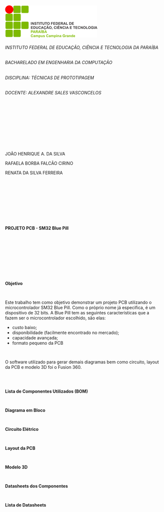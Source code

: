 ![logo IFPB](https://github.com/rafaelacirino/prototipagem/blob/main/logo_campus.png)<br>
<h6>INSTITUTO FEDERAL DE EDUCAÇÃO, CIÊNCIA E TECNOLOGIA DA PARAÍBA</h6>
<h6>BACHARELADO EM ENGENHARIA DA COMPUTAÇÃO</h6>
<h6>DISCIPLINA: TÉCNICAS DE PROTOTIPAGEM</h6>
<h6>DOCENTE: ALEXANDRE SALES VASCONCELOS</h6>
<br>
<br>
<br>
<br>
<br>
<br>
<br>
<br>
<p>JOÃO HENRIQUE A. DA SILVA</p>
<p>RAFAELA BORBA FALCÃO CIRINO</p>
<p>RENATA DA SILVA FERREIRA</p>
<br>
<br>
<br>
<br>
<br>
<br>
<br>
<br>
<p><b>PROJETO PCB - SM32 Blue Pill</b></p>
<br>
<br>
<br>
<br>
<br>
<br>
<br>
<br>
<p><b>Objetivo</b></p>
<br>
<p>Este trabalho tem como objetivo demonstrar um projeto PCB utilizando o microcontrolador SM32 Blue Pill. Como o próprio nome já especifica, é um dispositivo de 32 bits. A Blue Pill tem as seguintes características que a fazem ser o microcontrolador escolhido, são elas:</p>
<ul>
  <li>custo baixo;</li>
  <li>disponibilidade (facilmente encontrado no mercado);</li>
  <li>capacidade avançada;</li>
  <li>formato pequeno da PCB</li>
</ul>
<br>
<p>O software utilizado para gerar demais diagramas bem como circuito, layout da PCB e modelo 3D foi o Fusion 360.</p>
<br>
<br>
<p><b>Lista de Componentes Utilizados (BOM)</b></p>
<br>
<p><b>Diagrama em Bloco</b></p>
<br>
<p><b>Circuito Elétrico</b></p>
<br>
<p><b>Layout da PCB</b></p>
<br>
<p><b>Modelo 3D</b></p>
<br>
<p><b>Datasheets dos Componentes</b></p>
<br>
<p><b>Lista de Datasheets</b></p>
